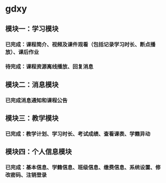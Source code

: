 # gdxy
## 模块一：学习模块
### 已完成：课程简介、视频及课件观看（包括记录学习时长、断点播放）、课后作业
### 待完成：课程资源离线播放、回复消息

## 模块二：消息模块
### 已完成消息通知和课程公告

## 模块三：教学模块
### 已完成：教学计划、学习时长、考试成绩、查看课表、学籍异动

## 模块四：个人信息模块
### 已完成：基本信息、学籍信息、班级信息、缴费信息、系统设置、修改密码、注销登录
